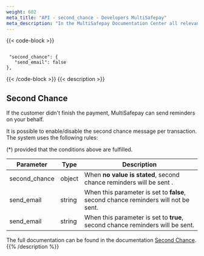 ```yaml
---
weight: 602
meta_title: "API - second_chance - Developers MultiSafepay"
meta_description: "In the MultiSafepay Documentation Center all relevant information regarding our Plugins and API. As well as Support pages for Payment Method, Tools and General Questions. You can also find the contact details of our Support Team and Integration Team."
---
```


{{< code-block >}}
```shell 

 "second_chance": {
   "send_email": false
},
 ```
{{< /code-block >}}
{{< description >}}
## Second Chance

If the customer didn't finish the payment, MultiSafepay can send reminders on your behalf.

It is possible to enable/disable the second chance message per transaction. The system uses the following rules:

(*) provided that the conditions above are fulfilled.



| Parameter                         | Type     | Description     |
|-----------------------------------|----------|-----------------|
| second_chance                     | object   |When __no value is stated__, second chance reminders will be sent .                 |
| send_email                        | string   |When this parameter is set to __false__, second chance reminders will not be sent.                 |
| send_email                        | string   |When this parameter is set to __true__, second chance reminders will be sent.            |

The full documentation can be found in the documentation [Second Chance](/tools/second-chance/how-does-it-work/).
{{% /description %}}